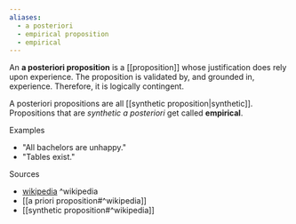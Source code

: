 ```yaml
---
aliases:
  - a posteriori
  - empirical proposition
  - empirical
---
```

An **a posteriori proposition** is a [[proposition]] whose justification does rely upon experience. The proposition is validated by, and grounded in, experience. Therefore, it is logically contingent.

A posteriori propositions are all [[synthetic proposition|synthetic]]. Propositions that are _synthetic a posteriori_ get called **empirical**.

Examples
- "All bachelors are unhappy."
- "Tables exist."

Sources
- [wikipedia](https://en.wikipedia.org/wiki/Empirical_evidence) ^wikipedia
- [[a priori proposition#^wikipedia]]
- [[synthetic proposition#^wikipedia]]
